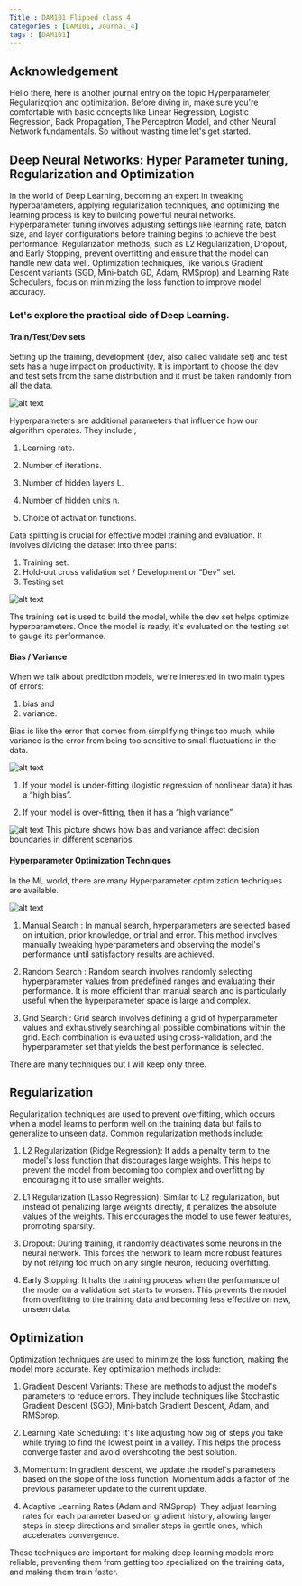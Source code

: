```yaml
---
Title : DAM101 Flipped class 4
categories : [DAM101, Journal_4]
tags : [DAM101]
---
```


Acknowledgement
---
Hello there, here is another journal entry on the topic Hyperparameter, Regularizqtion and optimization. Before diving in, make sure you're comfortable with basic concepts like Linear Regression, Logistic Regression, Back Propagation, The Perceptron Model, and other Neural Network fundamentals. So without wasting time let's get started.


Deep Neural Networks: Hyper Parameter tuning, Regularization and Optimization
---
In the world of Deep Learning, becoming an expert in tweaking hyperparameters, applying regularization techniques, and optimizing the learning process is key to building powerful neural networks. Hyperparameter tuning involves adjusting settings like learning rate, batch size, and layer configurations before training begins to achieve the best performance. Regularization methods, such as L2 Regularization, Dropout, and Early Stopping, prevent overfitting and ensure that the model can handle new data well. Optimization techniques, like various Gradient Descent variants (SGD, Mini-batch GD, Adam, RMSprop) and Learning Rate Schedulers, focus on minimizing the loss function to improve model accuracy. 

### Let's explore the practical side of Deep Learning.

#### Train/Test/Dev sets

Setting up the training, development (dev, also called validate set) and test sets has a huge impact on productivity. It is important to choose the dev and test sets from the same distribution and it must be taken randomly from all the data.

![alt text](../hyperparams.png)


Hyperparameters are additional parameters that influence how our algorithm operates. They include ;

1. Learning rate.

2. Number of iterations.

3. Number of hidden layers L.

4. Number of hidden units n.

5. Choice of activation functions.

Data splitting is crucial for effective model training and evaluation. It involves dividing the dataset into three parts:

1.  Training set.
2. Hold-out cross validation set / Development or “Dev” set.
3. Testing set


![alt text](../1_NQaN71ejH_eTUxhRLwiJcA.png)


The training set is used to build the model, while the dev set helps optimize hyperparameters. Once the model is ready, it's evaluated on the testing set to gauge its performance.


#### Bias / Variance

When we talk about prediction models, we're interested in two main types of errors: 
1. bias and 
2. variance.

Bias is like the error that comes from simplifying things too much, while variance is the error from being too sensitive to small fluctuations in the data. 

![alt text](../bais.png)

1. If your model is under-fitting (logistic regression of nonlinear data) it has a “high bias”.

2. If your model is over-fitting, then it has a “high variance”.


![alt text](../varaince.webp)
This picture shows how bias and variance affect decision boundaries in different scenarios.


#### Hyperparameter Optimization Techniques

In the ML world, there are many Hyperparameter optimization techniques are available.

![alt text](<../33404HP Technings.png>)

1. Manual Search : In manual search, hyperparameters are selected based on intuition, prior knowledge, or trial and error. This method involves manually tweaking hyperparameters and observing the model's performance until satisfactory results are achieved. 

2. Random Search : Random search involves randomly selecting hyperparameter values from predefined ranges and evaluating their performance. It is more efficient than manual search and is particularly useful when the hyperparameter space is large and complex.


3. Grid Search : Grid search involves defining a grid of hyperparameter values and exhaustively searching all possible combinations within the grid. Each combination is evaluated using cross-validation, and the hyperparameter set that yields the best performance is selected.

There are many techniques but I will keep only three.


Regularization
---
Regularization techniques are used to prevent overfitting, which occurs when a model learns to perform well on the training data but fails to generalize to unseen data. Common regularization methods include:

1. L2 Regularization (Ridge Regression): It adds a penalty term to the model's loss function that discourages large weights. This helps to prevent the model from becoming too complex and overfitting by encouraging it to use smaller weights.

1. L1 Regularization (Lasso Regression): Similar to L2 regularization, but instead of penalizing large weights directly, it penalizes the absolute values of the weights. This encourages the model to use fewer features, promoting sparsity.

3. Dropout: During training, it randomly deactivates some neurons in the neural network. This forces the network to learn more robust features by not relying too much on any single neuron, reducing overfitting.

4. Early Stopping: It halts the training process when the performance of the model on a validation set starts to worsen. This prevents the model from overfitting to the training data and becoming less effective on new, unseen data.


Optimization
---
Optimization techniques are used to minimize the loss function, making the model more accurate. Key optimization methods include:

1. Gradient Descent Variants: These are methods to adjust the model's parameters to reduce errors. They include techniques like Stochastic Gradient Descent (SGD), Mini-batch Gradient Descent, Adam, and RMSprop.

2. Learning Rate Scheduling: It's like adjusting how big of steps you take while trying to find the lowest point in a valley. This helps the process converge faster and avoid overshooting the best solution.

3. Momentum: In gradient descent, we update the model's parameters based on the slope of the loss function. Momentum adds a factor of the previous parameter update to the current update. 

4. Adaptive Learning Rates (Adam and RMSprop):  They adjust learning rates for each parameter based on gradient history, allowing larger steps in steep directions and smaller steps in gentle ones, which accelerates convergence.


These techniques are important for making deep learning models more reliable, preventing them from getting too specialized on the training data, and making them train faster.


















